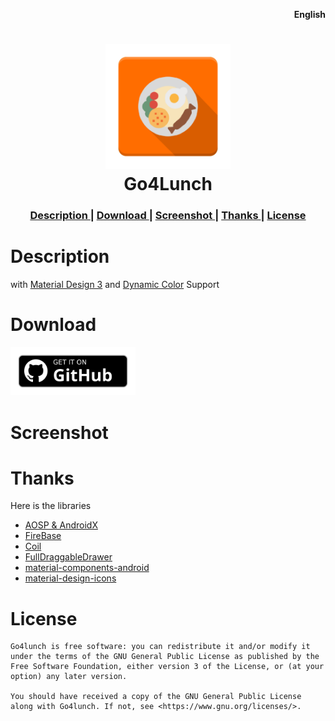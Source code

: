 <p align="right">
  <strong>English</strong>
</p>

<h1 align="center">
  <img src="https://github.com/mclouu/Go4Lunch/blob/master/app/src/main/res/mipmap-xxxhdpi/ic_launcher_foreground.png?raw=true" width="200">
  <br>Go4Lunch<br>
</h1>


<div align="center">
  <h3>
    <a href="https://github.com/mclouu/Go4Lunch#description">
    Description
    </a>
    <span> | </span>
    <a href="https://github.com/mclouu/Go4Lunch#download">
    Download
    </a>
    <span> | </span>
    <a href="https://github.com/mclouu/Go4Lunch#screenshot">
    Screenshot
    </a>
    <span> | </span>
    <a href="https://github.com/mclouu/Go4Lunch#thanks">
    Thanks
    </a>
    <span> | </span>
    <a href="https://github.com/mclouu/Go4Lunch#license">
    License
    </a>
  </h3>
</div>


# Description


with [Material Design 3](https://m3.material.io/) and [Dynamic Color](https://m3.material.io/styles/color/dynamic-color/overview) Support

# Download

<a href="#"><img alt="Get it on GitHub" src="https://raw.githubusercontent.com/mclouu/Go4Lunch/0fcc4e196278414ba594b4e0c2d90a425df8b5c6/art/get-it-on-github.svg" width="200px"/></a>

# Screenshot



# Thanks

Here is the libraries

- [AOSP & AndroidX](http://source.android.com/)
- [FireBase](https://firebase.google.com/)
- [Coil](https://coil-kt.github.io/coil/)
- [FullDraggableDrawer](https://github.com/PureWriter/FullDraggableDrawer)
- [material-components-android](https://github.com/material-components/material-components-android)
- [material-design-icons](https://github.com/google/material-design-icons)


# License

    Go4lunch is free software: you can redistribute it and/or modify it under the terms of the GNU General Public License as published by the Free Software Foundation, either version 3 of the License, or (at your option) any later version.

    You should have received a copy of the GNU General Public License along with Go4lunch. If not, see <https://www.gnu.org/licenses/>.